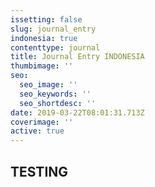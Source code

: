 ```yaml
---
issetting: false
slug: journal_entry
indonesia: true
contenttype: journal
title: Journal Entry INDONESIA
thumbimage: ''
seo:
  seo_image: ''
  seo_keywords: ''
  seo_shortdesc: ''
date: 2019-03-22T08:01:31.713Z
coverimage: ''
active: true
---
```

## TESTING
